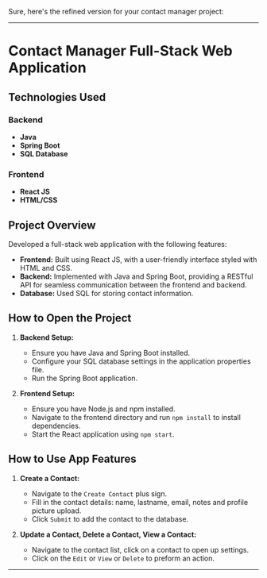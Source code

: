 Sure, here's the refined version for your contact manager project:

---

# Contact Manager Full-Stack Web Application

## Technologies Used

### Backend
- **Java**
- **Spring Boot**
- **SQL Database**

### Frontend
- **React JS**
- **HTML/CSS**

## Project Overview

Developed a full-stack web application with the following features:

- **Frontend:** Built using React JS, with a user-friendly interface styled with HTML and CSS.
- **Backend:** Implemented with Java and Spring Boot, providing a RESTful API for seamless communication between the frontend and backend.
- **Database:** Used SQL for storing contact information.

## How to Open the Project

1. **Backend Setup:**
   - Ensure you have Java and Spring Boot installed.
   - Configure your SQL database settings in the application properties file.
   - Run the Spring Boot application.

2. **Frontend Setup:**
   - Ensure you have Node.js and npm installed.
   - Navigate to the frontend directory and run `npm install` to install dependencies.
   - Start the React application using `npm start`.

## How to Use App Features

1. **Create a Contact:**
   - Navigate to the `Create Contact` plus sign.
   - Fill in the contact details: name, lastname, email, notes and profile picture upload.
   - Click `Submit` to add the contact to the database.

2. **Update a Contact, Delete a Contact, View a Contact:**
   - Navigate to the contact list, click on a contact to open up settings.
   - Click on the `Edit` or `View` or `Delete` to preform an action.

---
